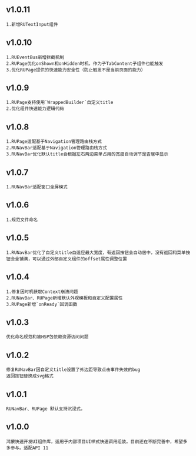 ## v1.0.11
    1.新增RUTextInput组件

## v1.0.10
    1.RUEventBus新增拦截机制
    2.RUPage优化onShown和onHidden时机，作为子TabContent子组件也能触发
    3.优化RUPage提供的快速能力安全性（防止触发不是当前页面的能力）

## v1.0.9
    1.RUPage支持使用`WrappedBuilder`自定义title
    2.优化组件快速能力逻辑代码

## v1.0.8
    1.RUPage适配基于Navigation管理路由栈方式
    2.RUNavBar适配基于Navigation管理路由栈方式
    3.RUNavBar优化默认title会根据左右两边菜单占用的宽度自动调节是否居中显示

## v1.0.7
    1.RUNavBar适配窗口全屏模式

## v1.0.6
    1.规范文件命名

## v1.0.5
    1.RUNavBar优化了自定义title自适应最大宽度，有返回按钮会自动居中，没有返回和菜单按钮会全铺满，可以通过外部自定义组件的offset属性调整位置

## v1.0.4
    1.修复因时机获取Context崩溃问题
    2.RUNavBar、RUPage新增默认外观模板和自定义配置属性
    3.RUPage新增`onReady`回调函数

## v1.0.3
    优化命名规范和被HSP包依赖资源访问问题

## v1.0.2
    修复RUNavBar因自定义title设置了外边距导致点击事件失效的bug
    返回按钮替换成svg格式

## v1.0.1
    RUNavBar、RUPage 默认支持沉浸式。

## v1.0.0
    鸿蒙快速开发UI组件库，适用于内部项目UI样式快速调用组装。目前还在不断完善中，希望多多参与。适配API 11







